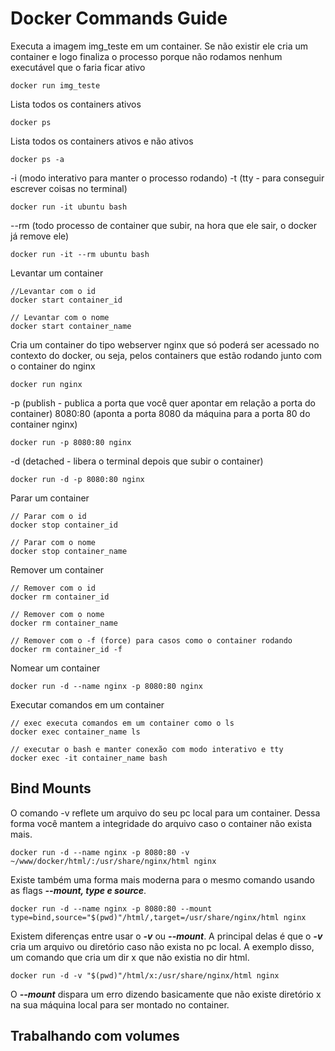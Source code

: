 # Docker Commands Guide

Executa a imagem img_teste em um container. Se não existir ele cria um container e logo finaliza o processo porque não rodamos nenhum executável que o faria ficar ativo

```docker
docker run img_teste
```

Lista todos os containers ativos

```docker
docker ps
```

Lista todos os containers ativos e não ativos

```docker
docker ps -a
```

-i (modo interativo para manter o processo rodando)
-t (tty - para conseguir escrever coisas no terminal)

```docker
docker run -it ubuntu bash
```

--rm (todo processo de container que subir, na hora que ele sair, o docker já remove ele)

```docker
docker run -it --rm ubuntu bash
```

Levantar um container

```docker
//Levantar com o id
docker start container_id

// Levantar com o nome
docker start container_name
```

Cria um container do tipo webserver nginx que só poderá ser acessado no contexto do docker, ou seja, pelos containers que estão rodando junto com o container do nginx

```docker
docker run nginx
```

-p (publish - publica a porta que você quer apontar em relação a porta do container)
8080:80 (aponta a porta 8080 da máquina para a porta 80 do container nginx)

```docker
docker run -p 8080:80 nginx
```

-d (detached - libera o terminal depois que subir o container)

```docker
docker run -d -p 8080:80 nginx
```

Parar um container

```docker
// Parar com o id
docker stop container_id

// Parar com o nome
docker stop container_name
```

Remover um container

```docker
// Remover com o id
docker rm container_id

// Remover com o nome
docker rm container_name

// Remover com o -f (force) para casos como o container rodando
docker rm container_id -f
```

Nomear um container

```docker
docker run -d --name nginx -p 8080:80 nginx
```

Executar comandos em um container

```docker
// exec executa comandos em um container como o ls
docker exec container_name ls

// executar o bash e manter conexão com modo interativo e tty
docker exec -it container_name bash
```

## Bind Mounts

O comando -v reflete um arquivo do seu pc local para um container. Dessa forma você mantem a integridade do arquivo caso o container não exista mais.

```docker
docker run -d --name nginx -p 8080:80 -v ~/www/docker/html/:/usr/share/nginx/html nginx
```

Existe também uma forma mais moderna para o mesmo comando usando as flags **_--mount, type e source_**.

```docker
docker run -d --name nginx -p 8080:80 --mount type=bind,source="$(pwd)"/html/,target=/usr/share/nginx/html nginx
```

Existem diferenças entre usar o **_-v_** ou **_--mount_**. A principal delas é que o **_-v_** cria um arquivo ou diretório caso não exista no pc local. A exemplo disso, um comando que cria um dir x que não existia no dir html.

```docker
docker run -d -v "$(pwd)"/html/x:/usr/share/nginx/html nginx
```

O **_--mount_** dispara um erro dizendo basicamente que não existe diretório x na sua máquina local para ser montado no container.

## Trabalhando com volumes
